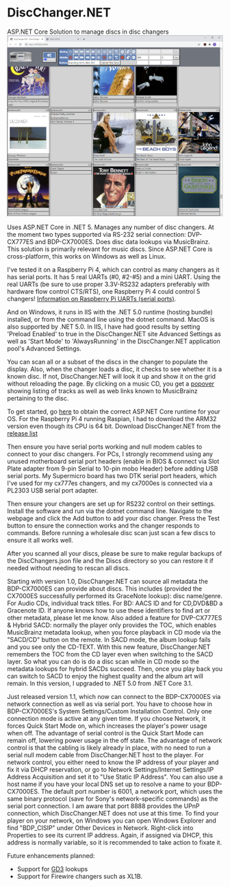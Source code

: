 # DiscChanger.NET
ASP.NET Core Solution to manage discs in disc changers
<img src="doc/DiscChanger.NET.png" />

Uses ASP.NET Core in .NET 5. Manages any number of disc changers. At the moment two types supported via RS-232 serial connection: DVP-CX777ES and BDP-CX7000ES. Does disc data lookups via MusicBrainz. This solution is primarily relevant for music discs. Since ASP.NET Core is cross-platform, this works on Windows as well as Linux. 

I've tested it on a Raspberry Pi 4, which can control as many changers as it has serial ports. It has 5 real UARTs (#0, #2-#5) and a mini UART. Using the real UARTs (be sure to use proper 3.3V-RS232 adapters preferably with hardware flow control CTS/RTS), one Raspberry Pi 4 could control 5 changers! <a href="https://www.raspberrypi.org/documentation/configuration/uart.md">Information on Raspberry Pi UARTs (serial ports)</a>.

And on Windows, it runs in IIS with the .NET 5.0 runtime (hosting bundle) installed, or from the command line using the dotnet command. MacOS is also supported by .NET 5.0. In IIS, I have had good results by setting 'Preload Enabled' to true in the DiscChanger.NET site Advanced Settings as well as 'Start Mode' to 'AlwaysRunning' in the DiscChanger.NET application pool's Advanced Settings.

You can scan all or a subset of the discs in the changer to populate the display. Also, when the changer loads a disc, it checks to see whether it is a known disc. If not, DiscChanger.NET will look it up and show it on the grid without reloading the page. By clicking on a music CD, you get a <a href="doc/DiscChanger.NET Popover audio tracks and links.png">popover</a> showing listing of tracks as well as web links known to MusicBrainz pertaining to the disc.

To get started, go <a href="https://dotnet.microsoft.com/download/dotnet/5.0">here</a> to obtain the correct ASP.NET Core runtime for your OS. For the Raspberry Pi 4 running Raspian, I had to download the ARM32 version even though its CPU is 64 bit. Download DiscChanger.NET from the <a href="https://github.com/hugo-lyppens/DiscChanger.NET/releases">release list</a>

Then ensure you have serial ports working and null modem cables to connect to your disc changers. For PCs, I strongly recommend using any unused motherboard serial port headers (enable in BIOS & connect via Slot Plate adapter from 9-pin Serial to 10-pin mobo Header) before adding USB serial ports. My Supermicro board has two DTK serial port headers, which I've used for my cx777es changers, and my cx7000es is connected via a PL2303 USB serial port adapter.

Then ensure your changers are set up for RS232 control on their settings. Install the software and run via the dotnet command line. Navigate to the webpage and click the Add button to add your disc changer. Press the Test button to ensure the connection works and the changer responds to commands. Before running a wholesale disc scan just scan a few discs to ensure it all works well.

After you scanned all your discs, please be sure to make regular backups of the DiscChangers.json file and the Discs directory so you can restore it if needed without needing to rescan all discs.

Starting with version 1.0, DiscChanger.NET can source all metadata the BDP-CX7000ES can provide about discs. This includes (provided the CX7000ES successfully performed its GraceNote lookup): disc name/genre. For Audio CDs, individual track titles. For BD: AACS ID and for CD,DVD&BD a Gracenote ID. If anyone knows how to use these identifiers to find art or other metadata, please let me know. Also added a feature for DVP-CX777ES & Hybrid SACD: normally the player only provides the TOC, which enables MusicBrainz metadata lookup, when you force playback in CD mode via the "SACD/CD" button on the remote. In SACD mode, the album lookup fails and you see only the CD-TEXT. With this new feature, DiscChanger.NET remembers the TOC from the CD layer even when switching to the SACD layer. So what you can do is do a disc scan while in CD mode so the metadata lookups for hybrid SACDs succeed. Then, once you play back you can switch to SACD to enjoy the highest quality and the album art will remain. In this version, I upgraded to .NET 5.0 from .NET Core 3.1.

Just released version 1.1, which now can connect to the BDP-CX7000ES via network connection as well as via serial port. You have to choose how in BDP-CX7000ES's System Settings/Custom Installation Control.  Only one connection mode is active at any given time. If you choose Network, it forces Quick Start Mode on, which increases the player's power usage when off. The advantage of serial control is the Quick Start Mode can remain off, lowering power usage in the off state. The advantage of network control is that the cabling is likely already in place, with no need to run a serial null modem cable from DiscChanger.NET host to the player. For network control, you either need to know the IP address of your player and fix it via DHCP reservation, or go to Network Settings/Internet Settings/IP Address Acquisition and set it to "Use Static IP Address". You can also use a host name if you have your local DNS set up to resolve a name to your BDP-CX7000ES. The default port number is 6001, a network port, which uses the same binary protocol (save for Sony's network-specific commands) as the serial port connection. I am aware that port 8888 provides the UPnP connection, which DiscChanger.NET does not use at this time. To find your player on your network, on Windows you can open Windows Explorer and find "BDP_CISIP" under Other Devices in Network. Right-click into Properties to see its current IP address. Again, if assigned via DHCP, this address is normally variable, so it is recommended to take action to fixate it.

Future enhancements planned:
- Support for <a href="https://www.getdigitaldata.com/GD3.aspx">GD3</a> lookups
- Support for Firewire changers such as XL1B.
